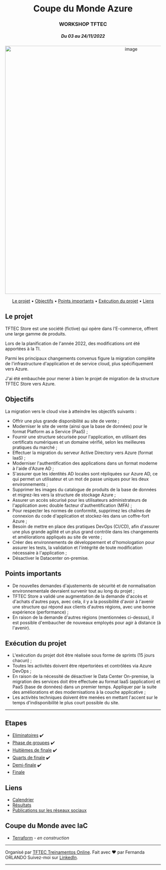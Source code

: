 <h1 align="center">
Coupe du Monde Azure
</h1>

<h3 align="center">
WORKSHOP TFTEC 
</h3>
<h5 align="center">
Du 03 au 24/11/2022
</h5>

<p align="center">
<img style="width:800px" alt="image" src="https://user-images.githubusercontent.com/43493818/201467790-2ef5760e-1bc4-40dd-8b05-be1e0e66bef1.png">
</p>


<p align="center">
 <a href="#le-projet">Le projet</a> • 
 <a href="#objectifs">Objectifs</a> •
 <a href="#points-importants">Points importants</a> • 
 <a href="#exécution-du-projet">Exécution du projet</a> • 
 <a href="#liens">Liens</a> 
</p>


## **Le projet**

TFTEC Store est une société (fictive) qui opère dans l'E-commerce, offrent une large gamme de produits.

Lors de la planification de l'année 2022, des modifications ont été apportées à la TI.

Parmi les principaux changements convenus figure la migration complète de l'infrastructure d'application et de service cloud, plus spécifiquement vers Azure.

J'ai été embauchée pour mener à bien le projet de migration de la structure TFTEC Store vers Azure.


## **Objectifs**

La migration vers le cloud vise à atteindre les objectifs suivants :

- Offrir une plus grande disponibilité au site de vente ;
- Moderniser le site de vente (ainsi que la base de données) pour le format Platform as a Service (PaaS) ;
- Fournir une structure sécurisée pour l'application, en utilisant des certificats numériques et un domaine vérifié, selon les meilleures pratiques du marché ;
- Effectuer la migration du serveur Active Directory vers Azure (format IaaS) ;
- Moderniser l'authentification des applications dans un format moderne à l'aide d'Azure AD ;
- S'assurer que les identités AD locales sont répliquées sur Azure AD, ce qui permet un utilisateur et un mot de passe uniques pour les deux environnements ;
- Supprimer les images du catalogue de produits de la base de données et migrez-les vers la structure de stockage Azure ;
- Assurer un accès sécurisé pour les utilisateurs administrateurs de l'application avec double facteur d'authentification (MFA) ;
- Pour respecter les normes de conformité, supprimez les chaînes de connexion du code d'application et stockez-les dans un coffre-fort Azure ;
- Besoin de mettre en place des pratiques DevOps (CI/CD), afin d'assurer une plus grande agilité et un plus grand contrôle dans les changements et améliorations appliqués au site de vente ;
- Créer des environnements de développement et d'homologation pour assurer les tests, la validation et l'intégrité de toute modification nécessaire à l'application ;
- Désactiver le Datacenter on-premise.


## **Points importants**

- De nouvelles demandes d'ajustements de sécurité et de normalisation environnementale devraient survenir tout au long du projet ;
- TFTEC Store a validé une augmentation de la demande d'accès et d'achats d'autres pays, avec cela, il y a la possibilité d'avoir à l'avenir une structure qui répond aux clients d'autres régions, avec une bonne expérience (performance) ;
- En raison de la demande d'autres régions (mentionnées ci-dessus), il est possible d'embaucher de nouveaux employés pour agir à distance (à l'avenir).


## **Exécution du projet**

- L'exécution du projet doit être réalisée sous forme de sprints (15 jours chacun) ;
- Toutes les activités doivent être répertoriées et contrôlées via Azure DevOps ;
- En raison de la nécessité de désactiver le Data Center On-premise, la migration des services doit être effectuée au format IaaS (application) et PaaS (base de données) dans un premier temps. Appliquer par la suite des améliorations et des modernisations à la couche applicative ;
- Les activités techniques doivent être menées en mettant l'accent sur le temps d'indisponibilité le plus court possible du site.


---

## **Etapes**

- [Eliminatoires](https://github.com/Kastrupf/coupe-du-monde-azure/blob/main/etapes/eliminatoires.md) ✔️
- [Phase de groupes](https://github.com/Kastrupf/coupe-du-monde-azure/blob/main/etapes/phase-de-groupes.md) ✔️
- [Huitièmes de finale](https://github.com/Kastrupf/coupe-du-monde-azure/blob/main/etapes/huitiemes-de-finale.md) ✔️
- [Quarts de finale](https://github.com/Kastrupf/coupe-du-monde-azure/blob/main/etapes/quarts-de-finale.md) ✔️
- [Demi-finale](https://github.com/Kastrupf/coupe-du-monde-azure/blob/main/etapes/demi-finale.md) ✔️
- [Finale](https://https://github.com/Kastrupf/coupe-du-monde-azure/blob/main/etapes/finale.md)


## **Liens**

- [Calendrier](https://github.com/Kastrupf/coupe-du-monde-azure/blob/main/extras/calendrier.md)
- [Résultats](https://github.com/Kastrupf/coupe-du-monde-azure/blob/main/extras/resultats.md)
- [Publications sur les réseaux sociaux](https://github.com/Kastrupf/coupe-du-monde-azure/blob/main/extras/publication.md)


## **Coupe du Monde avec IaC**

- [Terraform](https://github.com/Kastrupf/coupe-du-monde-azure/tree/main/terraform/) - *en construction*

---

Organisé par [TFTEC Treinamentos Online](https://www.tftec.com.br). 
Fait avec ❤️ par Fernanda ORLANDO 
Suivez-moi sur [LinkedIn](https://www.linkedin.com/in/fernandaorlando/).

---

